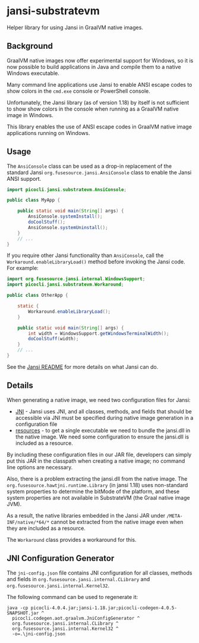 # jansi-substratevm
Helper library for using Jansi in GraalVM native images.

## Background

GraalVM native images now offer experimental support for Windows,
so it is now possible to build applications in Java and compile them to a native Windows executable.

Many command line applications use Jansi to enable ANSI escape codes to show colors in the `cmd.exe` console or PowerShell console.

Unfortunately, the Jansi library (as of version 1.18) by itself is not sufficient to show show colors in the console when running as a GraalVM native image in Windows.

This library enables the use of ANSI escape codes in GraalVM native image applications running on Windows.

## Usage

The `AnsiConsole` class can be used as a drop-in replacement of the standard Jansi `org.fusesource.jansi.AnsiConsole` class to enable the Jansi ANSI support.


```java
import picocli.jansi.substratevm.AnsiConsole;

public class MyApp {

    public static void main(String[] args) {
        AnsiConsole.systemInstall();
        doCoolStuff();
        AnsiConsole.systemUninstall();
    }
    // ...
}
```

If you require other Jansi functionality than `AnsiConsole`,
call the `Workaround.enableLibraryLoad()` method before invoking the Jansi code. For example:

```java
import org.fusesource.jansi.internal.WindowsSupport;
import picocli.jansi.substratevm.Workaround;

public class OtherApp {

    static {
        Workaround.enableLibraryLoad();
    }

    public static void main(String[] args) {
        int width = WindowsSupport.getWindowsTerminalWidth();
        doCoolStuff(width);
    }
    // ...
}
```

See the [Jansi README](https://github.com/fusesource/jansi) for more details on what Jansi can do.


## Details

When generating a native image, we need two configuration files for Jansi:

* [JNI](https://github.com/oracle/graal/blob/master/substratevm/JNI.md) - Jansi uses JNI, and all classes, methods, and fields that should be accessible via JNI must be specified during native image generation in a configuration file
* [resources](https://github.com/oracle/graal/blob/master/substratevm/RESOURCES.md) - to get a single executable we need to bundle the jansi.dll in the native image. We need some configuration to ensure the jansi.dll is included as a resource.

By including these configuration files in our JAR file, developers can simply put this JAR in the classpath when creating a native image; no command line options are necessary.

Also, there is a problem extracting the jansi.dll from the native image.
The `org.fusesource.hawtjni.runtime.Library` (in jansi 1.18) uses non-standard
system properties to determine the bitMode of the platform,
and these system properties are not available in SubstrateVM (the Graal native image JVM).

As a result, the native libraries embedded in the Jansi JAR under `/META-INF/native/*64/*`
cannot be extracted from the native image even when they are included as a resource.

The `Workaround` class provides a workaround for this.

## JNI Configuration Generator

The `jni-config.json` file contains JNI configuration for all classes, methods and fields in `org.fusesource.jansi.internal.CLibrary` and `org.fusesource.jansi.internal.Kernel32`.

The following command can be used to regenerate it:

```
java -cp picocli-4.0.4.jar;jansi-1.18.jar;picocli-codegen-4.0.5-SNAPSHOT.jar ^
  picocli.codegen.aot.graalvm.JniConfigGenerator ^
  org.fusesource.jansi.internal.CLibrary ^
  org.fusesource.jansi.internal.Kernel32 ^
  -o=.\jni-config.json
```

